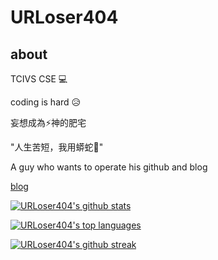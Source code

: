# URLoser404

## about
TCIVS CSE 💻

coding is hard 😥

妄想成為⚡神的肥宅 

"人生苦短，我用蟒蛇🐍"

A guy who wants to operate his github and blog

[blog](https://urloser404.github.io)


[![URLoser404's github stats](https://github-readme-stats.vercel.app/api?username=URLoser404&theme=blue-green)](https://github.com/anuraghazra/github-readme-stats)

[![URLoser404's top languages](https://github-readme-stats.vercel.app/api/top-langs/?username=URLoser404&theme=blue-green)](https://github.com/anuraghazra/github-readme-stats)

[![URLoser404's github streak](https://github-readme-streak-stats.herokuapp.com/?user=URLoser404&theme=blue-green)](https://github.com/DenverCoder1/github-readme-streak-stats)

